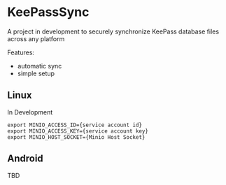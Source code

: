 # KeePassSync

A project in development to securely synchronize KeePass database files across any platform

Features:

- automatic sync
- simple setup

## Linux

In Development

```
export MINIO_ACCESS_ID={service account id}
export MINIO_ACCESS_KEY={service account key}
export MINIO_HOST_SOCKET={Minio Host Socket}
```

## Android

TBD
